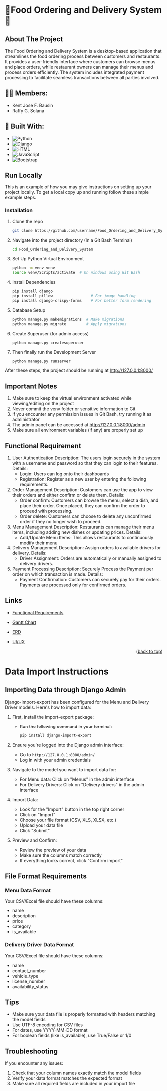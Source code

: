 <a id="readme-top"></a>
# 🚚Food Ordering and Delivery System🚚

## About The Project

The Food Ordering and Delivery System is a desktop-based application that streamlines the food ordering process between customers and restaurants. It provides a user-friendly interface where customers can browse menus and place orders, while restaurant owners can manage their menus and process orders efficiently. The system includes integrated payment processing to facilitate seamless transactions between all parties involved.

## 🙋‍♂️ Members:
- Kent Jose F. Bausin
- Raffy G. Solana

## 🔨 Built With:

- ![Python](https://img.shields.io/badge/Python-3776AB?style=for-the-badge&logo=python&logoColor=white)
- ![Django](https://img.shields.io/badge/Django-092E20?style=for-the-badge&logo=django&logoColor=white)
- ![HTML](https://img.shields.io/badge/HTML5-E34F26?style=for-the-badge&logo=html5&logoColor=white)
- ![JavaScript](https://img.shields.io/badge/JavaScript-F7DF1E?style=for-the-badge&logo=javascript&logoColor=black)
- ![Bootstrap](https://img.shields.io/badge/Bootstrap-7952B3?style=for-the-badge&logo=bootstrap&logoColor=white)

## Run Locally

This is an example of how you may give instructions on setting up your project locally.
To get a local copy up and running follow these simple example steps.

### Installation

1. Clone the repo
   ```sh
   git clone https://github.com/username/Food_Ordering_and_Delivery_System.git
   ```
2. Navigate into the project directory (In a Git Bash Terminal)
   ```sh
   cd Food_Ordering_and_Delivery_System
   ```
3. Set Up Python Virtual Environment
   ```sh
   python -m venv venv
   source venv/Scripts/activate  # On Windows using Git Bash
   ```
4. Install Dependencies
   ```sh
   pip install django
   pip install pillow                 # For image handling
   pip install django-crispy-forms    # For better form rendering
   ```
5. Database Setup
   ```sh
   python manage.py makemigrations  # Make migrations
   python manage.py migrate         # Apply migrations
   ```
6. Create Superuser (for admin access)
    ```sh
    python manage.py createsuperuser
    ```
7. Then finally run the Development Server
   ```sh
   python manage.py runserver
   ```

After these steps, the project should be running at http://127.0.0.1:8000/

## Important Notes

1. Make sure to keep the virtual environment activated while viewing/editing on the project
2. Never commit the venv folder or sensitive information to Git
3. If you encounter any permission issues in Git Bash, try running it as administrator
4. The admin panel can be accessed at http://127.0.0.1:8000/admin
5. Make sure all environment variables (if any) are properly set up

## Functional Requirement
1. User Authentication
   Description: The users login securely in the system with a username and password so that they can login to their features.
    Details:
     - Login: Users can log onto their dashboards
     - Registration: Register as a new user by entering the following requirements.
2. Order Management
   Description: Customers can use the app to view their orders and either confirm or delete them.
    Details:
     - Order confirm: Customers can browse the menu, select a dish, and place their order. Once placed, they can confirm the order to proceed with processing.
     - Order delete: Customers can choose to delete any unconfirmed order if they no longer wish to proceed.
3. Menu Management
   Description: Restaurants can manage their menu items, including adding new dishes or updating prices.
    Details:
     - Add/Update Menu Items: This allows restaurants to continuously modify their menu
4. Delivery Management
   Description: Assign orders to available drivers for delivery.
    Details:
     - Driver Assignment: Orders are automatically or manually assigned to delivery drivers.
5. Payment Processing
   Description: Securely Process the Payment per order on which transaction is made.
    Details:
     - Payment Confirmation: Customers can securely pay for their orders. Payments are processed only for confirmed orders.

## Links

- [Functional Requirements](https://docs.google.com/document/d/1AthXtmaQ210Vcrmn-cGbGaN4lR0AdVr9Q6gzLmvgpcw/edit?usp=sharing)

- [Gantt Chart](https://docs.google.com/spreadsheets/d/1r2Hc3QVcvjZk1iXVlI7qCWuh4ZX_0FhKnk6CzMDfyCk/edit?usp=sharing)

- [ERD](https://www.figma.com/design/EFj5iOjeI0E1B9Je8P52yf/Entity-Relationship-Diagram?node-id=0-1&t=9zG1u1OBo282v0Y8-1)

- [UI/UX](https://www.figma.com/design/6vOxothoYyj1EuZEdI4g2O/Untitled?node-id=0-1&node-type=canvas&t=osrTp2l0xntU8vgo-0)

<p align="right">(<a href="#readme-top">back to top</a>)</p>

# Data Import Instructions

## Importing Data through Django Admin

Django-import-export has been configured for the Menu and Delivery Driver models. Here's how to import data:

1. First, install the import-export package:
   - Run the following command in your terminal:
     ```bash
     pip install django-import-export
     ```

2. Ensure you're logged into the Django admin interface:
   - Go to `http://127.0.0.1:8000/admin/`
   - Log in with your admin credentials

3. Navigate to the model you want to import data for:
   - For Menu data: Click on "Menus" in the admin interface
   - For Delivery Drivers: Click on "Delivery drivers" in the admin interface

4. Import Data:
   - Look for the "Import" button in the top right corner
   - Click on "Import"
   - Choose your file format (CSV, XLS, XLSX, etc.)
   - Upload your data file
   - Click "Submit"

5. Preview and Confirm:
   - Review the preview of your data
   - Make sure the columns match correctly
   - If everything looks correct, click "Confirm import"

## File Format Requirements

### Menu Data Format
Your CSV/Excel file should have these columns:
- name
- description
- price
- category
- is_available

### Delivery Driver Data Format
Your CSV/Excel file should have these columns:
- name
- contact_number
- vehicle_type
- license_number
- availability_status

## Tips
- Make sure your data file is properly formatted with headers matching the model fields
- Use UTF-8 encoding for CSV files
- For dates, use YYYY-MM-DD format
- For boolean fields (like is_available), use True/False or 1/0

## Troubleshooting
If you encounter any issues:
1. Check that your column names exactly match the model fields
2. Verify your data format matches the expected format
3. Make sure all required fields are included in your import file
